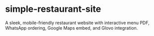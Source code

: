 # simple-restaurant-site
A sleek, mobile-friendly restaurant website with interactive menu PDF, WhatsApp ordering, Google Maps embed, and Glovo integration.
